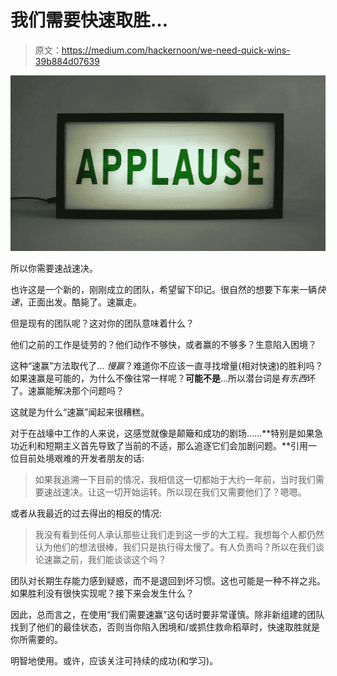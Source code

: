 # 我们需要快速取胜…

> 原文：<https://medium.com/hackernoon/we-need-quick-wins-39b884d07639>

![](img/6a60499fc1468d64c86ba9dead411c96.png)

所以你需要速战速决。

也许这是一个新的，刚刚成立的团队，希望留下印记。很自然的想要下车来一辆*快速*，正面出发。酷毙了。速赢走。

但是现有的团队呢？这对你的团队意味着什么？

他们之前的工作是徒劳的？他们动作不够快，或者赢的不够多？生意陷入困境？

这种“速赢”方法取代了… *慢赢*？难道你不应该一直寻找增量(相对快速)的胜利吗？如果速赢是可能的，为什么不像往常一样呢？**可能不是**…所以潜台词是*有东西*坏了。速赢能解决那个问题吗？

这就是为什么“速赢”闻起来很糟糕。

对于在战壕中工作的人来说，这感觉就像是颠簸和成功的剧场……**特别是如果急功近利和短期主义首先导致了当前的不适，那么追逐它们会加剧问题。**引用一位目前处境艰难的开发者朋友的话:

> 如果我追溯一下目前的情况，我相信这一切都始于大约一年前，当时我们需要速战速决。让这一切开始运转。所以现在我们又需要他们了？嗯嗯。

或者从我最近的过去得出的相反的情况:

> 我没有看到任何人承认那些让我们走到这一步的大工程。我想每个人都仍然认为他们的想法很棒，我们只是执行得太慢了。有人负责吗？所以在我们谈论速赢之前，我们能谈谈这个吗？

团队对长期生存能力感到疑惑，而不是退回到坏习惯。这也可能是一种不祥之兆。如果胜利没有很快实现呢？接下来会发生什么？

因此，总而言之，在使用“我们需要速赢”这句话时要非常谨慎。除非新组建的团队找到了他们的最佳状态，否则当你陷入困境和/或抓住救命稻草时，快速取胜就是你所需要的。

明智地使用。或许，应该关注可持续的成功(和学习)。